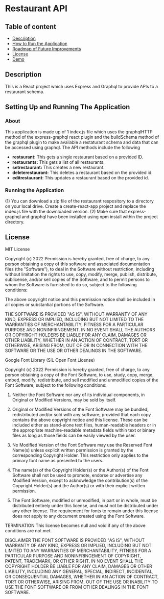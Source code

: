 # Restaurant API

## Table of content

- [Description](#description)
- [How to Run the Application](#howtorun)
- [Roadmap of Future Improvements](#roadmap)
- [License](#license)
- [Demo](#demo)

## Description
This is a React project which uses Express and Graphql to provide APIs to a restaurant schema.  

## Setting Up and Running The Application

### About
This application is made up of 1 index.js file which uses the graphqlHTTP method of the express-graphql react plugin and the buildSchema method of the graphql plugin to make available a restaturant schema and data that can be accessed using graphql.  The API methods include the following
  - <b>restaurant:</b> This gets a single restaurant based on a provided ID. 
  - <b>restaurants:</b> This gets a list of all restaurants. 
  - <b>setrestaurant:</b> This creates a new restaurant. 
  - <b>deleterestaurant:</b> This deletes a restaurant based on the provided id.
  - <b>editrestaurant:</b> This updates a restaurant based on the provided id.
### Running the Application
 (1) You can download a zip file of the restaurant respository to a directory on your local drive.  Create a create-react-app project and replace the index.js file with the downloaded version.
 (2) Make sure that express-graphql and graphql have been installed using npm install within the project directory.
 
## License

MIT License

Copyright (c) 2022
Permission is hereby granted, free of charge, to any person obtaining a copy of this software and associated documentation files (the "Software"), to deal in the Software without restriction, including without limitation the rights to use, copy, modify, merge, publish, distribute, sublicense, and/or sell copies of the Software, and to permit persons to whom the Software is furnished to do so, subject to the following conditions:

The above copyright notice and this permission notice shall be included in all copies or substantial portions of the Software.

THE SOFTWARE IS PROVIDED "AS IS", WITHOUT WARRANTY OF ANY KIND, EXPRESS OR IMPLIED, INCLUDING BUT NOT LIMITED TO THE WARRANTIES OF MERCHANTABILITY, FITNESS FOR A PARTICULAR PURPOSE AND NONINFRINGEMENT. IN NO EVENT SHALL THE AUTHORS OR COPYRIGHT HOLDERS BE LIABLE FOR ANY CLAIM, DAMAGES OR OTHER LIABILITY, WHETHER IN AN ACTION OF CONTRACT, TORT OR OTHERWISE, ARISING FROM, OUT OF OR IN CONNECTION WITH THE SOFTWARE OR THE USE OR OTHER DEALINGS IN THE SOFTWARE.

Google Font Library (SIL Open Font License)

Copyright (c) 2022
Permission is hereby granted, free of charge, to any person obtaining a copy of the Font Software, to use, study, copy, merge, embed, modify, redistribute, and sell modified and unmodified copies of the Font Software, subject to the following conditions:

1) Neither the Font Software nor any of its individual components, in Original or Modified Versions, may be sold by itself.

2) Original or Modified Versions of the Font Software may be bundled, redistributed and/or sold with any software, provided that each copy
contains the above copyright notice and this license. These can be included either as stand-alone text files, human-readable headers or in the appropriate machine-readable metadata fields within text or binary files as long as those fields can be easily viewed by the user.

3) No Modified Version of the Font Software may use the Reserved Font Name(s) unless explicit written permission is granted by the corresponding
Copyright Holder. This restriction only applies to the primary font name as presented to the users.

4) The name(s) of the Copyright Holder(s) or the Author(s) of the Font Software shall not be used to promote, endorse or advertise any
Modified Version, except to acknowledge the contribution(s) of the Copyright Holder(s) and the Author(s) or with their explicit written permission.

5) The Font Software, modified or unmodified, in part or in whole, must be distributed entirely under this license, and must not be
distributed under any other license. The requirement for fonts to remain under this license does not apply to any document created
using the Font Software.

TERMINATION
This license becomes null and void if any of the above conditions are not met.

DISCLAIMER
THE FONT SOFTWARE IS PROVIDED "AS IS", WITHOUT WARRANTY OF ANY KIND, EXPRESS OR IMPLIED, INCLUDING BUT NOT LIMITED TO ANY WARRANTIES OF
MERCHANTABILITY, FITNESS FOR A PARTICULAR PURPOSE AND NONINFRINGEMENT
OF COPYRIGHT, PATENT, TRADEMARK, OR OTHER RIGHT. IN NO EVENT SHALL THE COPYRIGHT HOLDER BE LIABLE FOR ANY CLAIM, DAMAGES OR OTHER LIABILITY,
INCLUDING ANY GENERAL, SPECIAL, INDIRECT, INCIDENTAL, OR CONSEQUENTIAL DAMAGES, WHETHER IN AN ACTION OF CONTRACT, TORT OR OTHERWISE, ARISING FROM, OUT OF THE USE OR INABILITY TO USE THE FONT SOFTWARE OR FROM OTHER DEALINGS IN THE FONT SOFTWARE.
